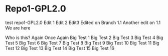 # Repo1-GPL2.0
test repo1-GPL2.0
Edit 1
Edit 2
Edit3
Edited on Branch 1.1
Another edit on 1.1
We are here

Who is this?
Again
Once Again
Big Test 1
Big Test 2
Big Test 3
Big Test 4
Big Test 5
Big Test 6
Big Test 7
Big Test 8
Big Test 9
Big Test 10
Big Test 11
Big Test 12
Big Test 13
Big Test 14
Big Test 15
Big Test 16
